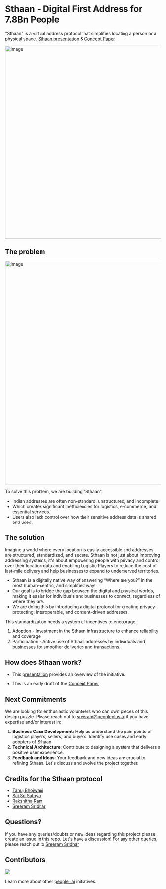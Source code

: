 # Sthaan - Digital First Address for 7.8Bn People

"Sthaan" is a virtual address protocol that simplifies locating a person or a physical space. [Sthaan presentation](https://docs.google.com/presentation/d/1S9vpHJ4-IhFt1T797lXOVB-yKXNZsy1c/edit?usp=sharing&ouid=114966122103238172500&rtpof=true&sd=true) & [Concept Paper](https://docs.google.com/document/d/1J1GJS8XHt3xQmyPngwO3rvbq7JBCEjdA/edit?usp=sharing&ouid=114966122103238172500&rtpof=true&sd=true) 

<img width="624" alt="image" src="https://github.com/PeoplePlusAI/Sthan/assets/151424479/e563ba48-e7ff-4c02-bcd1-9935a7487961">




## The problem 

<img width="722" alt="image" src="https://github.com/PeoplePlusAI/Sthan/assets/151424479/2286235b-9f78-4a57-9acb-fceeaaef0ebc">


To solve this problem, we are building "Sthaan". 

* Indian addresses are often non-standard, unstructured, and incomplete. 
* Which creates significant inefficiencies for logistics, e-commerce, and essential services. 
* Users also lack control over how their sensitive address data is shared and used.

## The solution  

Imagine a world where every location is easily accessible and addresses are structured, standardized, and secure. Sthaan is not just about improving addressing systems, it's about empowering people with privacy and control over their location data and enabling Logistic Players to reduce the cost of last-mile delivery and help businesses to expand to underserved territories. 

* Sthaan is a digitally native way of answering “Where are you?” in the most human-centric, and simplified way! 
* Our goal is to bridge the gap between the digital and physical worlds, making it easier for individuals and businesses to connect, regardless of where they are. 
* We are doing this by introducing a digital protocol for creating privacy-protecting, interoperable, and consent-driven addresses.

This standardization needs a system of incentives to encourage:
1. Adoption - Investment in the Sthaan infrastructure to enhance reliability and coverage.
2. Participation - Active use of Sthaan addresses by individuals and businesses for smoother deliveries and transactions.


## How does Sthaan work?

* This [presentation](https://docs.google.com/presentation/d/1S9vpHJ4-IhFt1T797lXOVB-yKXNZsy1c/edit?usp=sharing&ouid=114966122103238172500&rtpof=true&sd=true) provides an overview of the initiative.

* This is an early draft of the [Concept Paper](https://docs.google.com/document/d/1J1GJS8XHt3xQmyPngwO3rvbq7JBCEjdA/edit?usp=sharing&ouid=114966122103238172500&rtpof=true&sd=true) 



## Next Commitments

We are looking for enthusiastic volunteers who can own pieces of this design puzzle. Please reach out to sreeram@peopleplus.ai if you have expertise and/or interest in:
1. **Business Case Development**: Help us understand the pain points of logistics players, sellers, and buyers. Identify use cases and early adopters of Sthaan.
2. **Technical Architecture**: Contribute to designing a system that delivers a positive user experience.
3. **Feedback and Ideas**: Your feedback and new ideas are crucial to refining Sthaan. Let's discuss and evolve the project together.

## Credits for the Sthaan protocol

* [Tanuj Bhojwani](https://www.linkedin.com/in/tanujbhojwani/) 
* [Sai Sri Sathya](https://www.linkedin.com/in/saisrisathya/) 
* [Rakshitha Ram](https://www.linkedin.com/in/rakshitha-ram-48351039/)
* [Sreeram Sridhar](https://www.linkedin.com/in/sreeram-sridhar/)


## Questions?

If you have any queries/doubts or new ideas regarding this project please create an issue in this repo. Let's have a discussion! For any other queries, please reach out to [Sreeram Sridhar](mailto:sreeram@peopleplus.ai) 

## Contributors
<a href="https://github.com/PeoplePlusAI/Sthaan/graphs/contributors">
  <img src="https://contrib.rocks/image?repo=PeoplePlusAI/Sthaan" />
</a>

Learn more about other [people+ai](https://peopleplus.ai/) initiatives.


  
